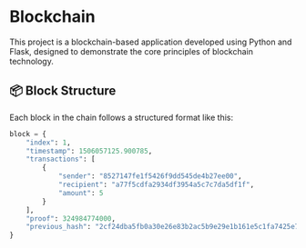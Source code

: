 # Blockchain

This project is a blockchain-based application developed using Python and Flask, designed to demonstrate the core principles of blockchain technology.

## 📦 Block Structure

Each block in the chain follows a structured format like this:

```python
block = {
    "index": 1,
    "timestamp": 1506057125.900785,
    "transactions": [
        {
            "sender": "8527147fe1f5426f9dd545de4b27ee00",
            "recipient": "a77f5cdfa2934df3954a5c7c7da5df1f",
            "amount": 5
        }
    ],
    "proof": 324984774000,
    "previous_hash": "2cf24dba5fb0a30e26e83b2ac5b9e29e1b161e5c1fa7425e73043362938b9824"
}
